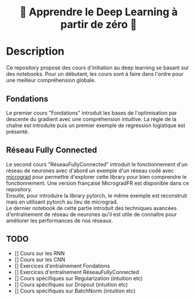 <p align="center">
  <h1><center> 	&#127979; Apprendre le Deep Learning à partir de zéro &#127979; </center></h1>
</p>

# Description
Ce repository propose des cours d'initiation au deep learning se basant sur des notebooks.
Pour un débutant, les cours sont à faire dans l'ordre pour une meilleur compréhension globale. 

## Fondations
Le premier cours "Fondations" introduit les bases de l'optimisation par descente du gradient avec une compréhension intuitive. La règle de la chaîne est introduite puis un premier exemple de regression logistique est présenté. 
<!-- Lorsque le premier cours est bien compris, il est recommandé de faire la partie exercice avant de passer aux cours suivants.  -->

## Réseau Fully Connected
Le second cours "RéseauFullyConnected" introduit le fonctionnement d'un réseau de neurones avec d'abord un exemple d'un réseau codé avec [micrograd](https://github.com/karpathy/micrograd/tree/master) pour permettre d'explorer cette library pour bien comprendre le fonctionnement. Une version française MicrogradFR est disponible dans ce repository.   
Ensuite, pour introduire la library pytorch, le même exemple est reconstruit mais en utilisant pytorch au lieu de micrograd.  
Le dernier notebook de cette partie introduit des techniques avancées d'entraînement de réseau de neurones qu'il est utile de connaître pour améliorer les performances de nos réseaux. 



## TODO
 - [] Cours sur les RNN  
 - [] Cours sur les CNN  
 - [] Exercices d'entraînement Fondations  
 - [] Exercices d'entraînement RéseauFullyConnected  
 - [] Cours spécifiques sur Regularization (intuition etc)  
 - [] Cours spécifiques sur Dropout (intuition etc)  
 - [] Cours spécifiques sur BatchNorm (intuition etc)  
